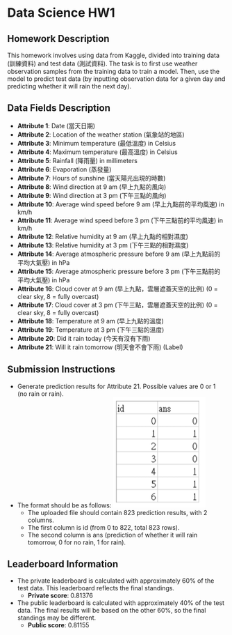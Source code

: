 # Data Science HW1

## Homework Description
This homework involves using data from Kaggle, divided into training data (訓練資料) and test data (測試資料). The task is to first use weather observation samples from the training data to train a model. Then, use the model to predict test data (by inputting observation data for a given day and predicting whether it will rain the next day).

## Data Fields Description
- **Attribute 1**: Date (當天日期)
- **Attribute 2**: Location of the weather station (氣象站的地區)
- **Attribute 3**: Minimum temperature (最低溫度) in Celsius
- **Attribute 4**: Maximum temperature (最高溫度) in Celsius
- **Attribute 5**: Rainfall (降雨量) in millimeters
- **Attribute 6**: Evaporation (蒸發量)
- **Attribute 7**: Hours of sunshine (當天陽光出現的時數)
- **Attribute 8**: Wind direction at 9 am (早上九點的風向)
- **Attribute 9**: Wind direction at 3 pm (下午三點的風向)
- **Attribute 10**: Average wind speed before 9 am (早上九點前的平均風速) in km/h
- **Attribute 11**: Average wind speed before 3 pm (下午三點前的平均風速) in km/h
- **Attribute 12**: Relative humidity at 9 am (早上九點的相對濕度)
- **Attribute 13**: Relative humidity at 3 pm (下午三點的相對濕度)
- **Attribute 14**: Average atmospheric pressure before 9 am (早上九點前的平均大氣壓) in hPa
- **Attribute 15**: Average atmospheric pressure before 3 pm (下午三點前的平均大氣壓) in hPa
- **Attribute 16**: Cloud cover at 9 am (早上九點，雲層遮蓋天空的比例) (0 = clear sky, 8 = fully overcast)
- **Attribute 17**: Cloud cover at 3 pm (下午三點，雲層遮蓋天空的比例) (0 = clear sky, 8 = fully overcast)
- **Attribute 18**: Temperature at 9 am (早上九點的溫度)
- **Attribute 19**: Temperature at 3 pm (下午三點的溫度)
- **Attribute 20**: Did it rain today (今天有沒有下雨)
- **Attribute 21**: Will it rain tomorrow (明天會不會下雨) (Label)

## Submission Instructions
- Generate prediction results for Attribute 21. Possible values are 0 or 1 (no rain or rain).
- The format should be as follows:
![alt text](image.png)
    - The uploaded file should contain 823 prediction results, with 2 columns.
    - The first column is id (from 0 to 822, total 823 rows).
    - The second column is ans (prediction of whether it will rain tomorrow, 0 for no rain, 1 for rain).

## Leaderboard Information
- The private leaderboard is calculated with approximately 60% of the test data. This leaderboard reflects the final standings.
  - **Private score**: 0.81376
- The public leaderboard is calculated with approximately 40% of the test data. The final results will be based on the other 60%, so the final standings may be different.
  - **Public score**: 0.81155